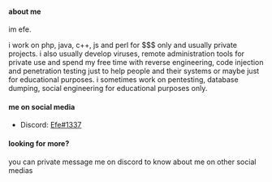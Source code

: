 #### about me

im efe.

i work on php, java, c++, js and perl for $$$ only and usually private projects.
i also usually develop viruses, remote administration tools for private use and spend my free time with reverse engineering, code injection and penetration testing just to help people and their systems or maybe just for educational purposes.
i sometimes work on pentesting, database dumping, social engineering for educational purposes only.

#### me on social media

- Discord: [Efe#1337](https://discord.com/users/366593737696215041)

#### looking for more?

you can private message me on discord to know about me on other social medias
